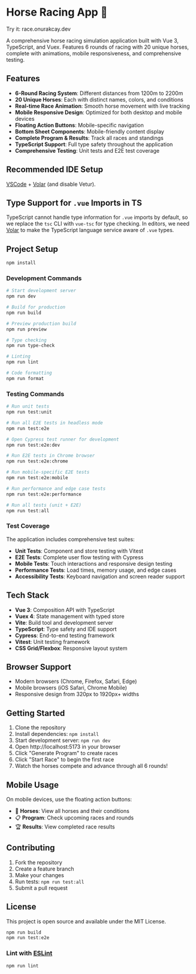 # Horse Racing App 🐎

Try it: race.onurakcay.dev


A comprehensive horse racing simulation application built with Vue 3, TypeScript, and Vuex. Features 6 rounds of racing with 20 unique horses, complete with animations, mobile responsiveness, and comprehensive testing.

## Features

- **6-Round Racing System**: Different distances from 1200m to 2200m
- **20 Unique Horses**: Each with distinct names, colors, and conditions
- **Real-time Race Animation**: Smooth horse movement with live tracking
- **Mobile Responsive Design**: Optimized for both desktop and mobile devices
- **Floating Action Buttons**: Mobile-specific navigation
- **Bottom Sheet Components**: Mobile-friendly content display
- **Complete Program & Results**: Track all races and standings
- **TypeScript Support**: Full type safety throughout the application
- **Comprehensive Testing**: Unit tests and E2E test coverage

## Recommended IDE Setup

[VSCode](https://code.visualstudio.com/) + [Volar](https://marketplace.visualstudio.com/items?itemName=Vue.volar) (and disable Vetur).

## Type Support for `.vue` Imports in TS

TypeScript cannot handle type information for `.vue` imports by default, so we replace the `tsc` CLI with `vue-tsc` for type checking. In editors, we need [Volar](https://marketplace.visualstudio.com/items?itemName=Vue.volar) to make the TypeScript language service aware of `.vue` types.

## Project Setup

```sh
npm install
```

### Development Commands

```sh
# Start development server
npm run dev

# Build for production
npm run build

# Preview production build
npm run preview

# Type checking
npm run type-check

# Linting
npm run lint

# Code formatting
npm run format
```

### Testing Commands

```sh
# Run unit tests
npm run test:unit

# Run all E2E tests in headless mode
npm run test:e2e

# Open Cypress test runner for development
npm run test:e2e:dev

# Run E2E tests in Chrome browser
npm run test:e2e:chrome

# Run mobile-specific E2E tests
npm run test:e2e:mobile

# Run performance and edge case tests
npm run test:e2e:performance

# Run all tests (unit + E2E)
npm run test:all
```

### Test Coverage

The application includes comprehensive test suites:

- **Unit Tests**: Component and store testing with Vitest
- **E2E Tests**: Complete user flow testing with Cypress
- **Mobile Tests**: Touch interactions and responsive design testing
- **Performance Tests**: Load times, memory usage, and edge cases
- **Accessibility Tests**: Keyboard navigation and screen reader support

## Tech Stack

- **Vue 3**: Composition API with TypeScript
- **Vuex 4**: State management with typed store
- **Vite**: Build tool and development server
- **TypeScript**: Type safety and IDE support
- **Cypress**: End-to-end testing framework
- **Vitest**: Unit testing framework
- **CSS Grid/Flexbox**: Responsive layout system

## Browser Support

- Modern browsers (Chrome, Firefox, Safari, Edge)
- Mobile browsers (iOS Safari, Chrome Mobile)
- Responsive design from 320px to 1920px+ widths

## Getting Started

1. Clone the repository
2. Install dependencies: `npm install`
3. Start development server: `npm run dev`
4. Open http://localhost:5173 in your browser
5. Click "Generate Program" to create races
6. Click "Start Race" to begin the first race
7. Watch the horses compete and advance through all 6 rounds!

## Mobile Usage

On mobile devices, use the floating action buttons:

- 🐎 **Horses**: View all horses and their conditions
- 📋 **Program**: Check upcoming races and rounds
- 🏆 **Results**: View completed race results

## Contributing

1. Fork the repository
2. Create a feature branch
3. Make your changes
4. Run tests: `npm run test:all`
5. Submit a pull request

## License

This project is open source and available under the MIT License.

```sh
npm run build
npm run test:e2e
```

### Lint with [ESLint](https://eslint.org/)

```sh
npm run lint
```
